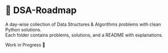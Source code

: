 # 🚀 DSA-Roadmap  

A day-wise collection of Data Structures & Algorithms problems with clean Python solutions.  
Each folder contains problems, solutions, and a README with explanations.  

Work in Progress 🔨  
